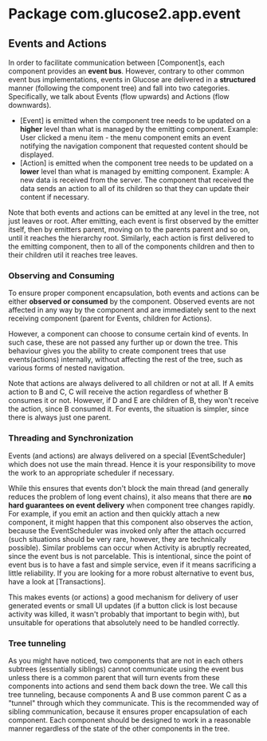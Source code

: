 # Package com.glucose2.app.event

## Events and Actions

In order to facilitate communication between [Component]s, each component provides an **event bus**. However, contrary to other common event bus implementations, events in Glucose are delivered in a **structured** manner (following the component tree) and fall into two categories. Specifically, we talk about Events (flow upwards) and Actions (flow downwards).

 - [Event] is emitted when the component tree needs to be updated on a **higher** level than what is managed by the emitting component. Example: User clicked a menu item - the menu component emits an event notifying the navigation component that requested content should be displayed.
 - [Action] is emitted when the component tree needs to be updated on a **lower** level than what is managed by emitting component. Example: A new data is received from the server. The component that received the data sends an action to all of its children so that they can update their content if necessary.
    
Note that both events and actions can be emitted at any level in the tree, not just leaves or root. After emitting, each event is first observed by the emitter itself, then by emitters parent, moving on to the parents parent and so on, until it reaches the hierarchy root. Similarly, each action is first delivered to the emitting component, then to all of the components children and then to their children util it reaches tree leaves.

### Observing and Consuming

To ensure proper component encapsulation, both events and actions can be either **observed or consumed** by the component. Observed events are not affected in any way by the component and are immediately sent to the next receiving component (parent for Events, children for Actions).

However, a component can choose to consume certain kind of events. In such case, these are not passed any further up or down the tree. This behaviour gives you the ability to create component trees that use events(actions) internally, without affecting the rest of the tree, such as various forms of nested navigation.

Note that actions are always delivered to all children or not at all. If A emits action to B and C, C will receive the action regardless of whether B consumes it or not. However, if D and E are children of B, they won't receive the action, since B consumed it. For events, the situation is simpler, since there is always just one parent.
 
### Threading and Synchronization

Events (and actions) are always delivered on a special [EventScheduler] which does not use the main thread. Hence it is your responsibility to move the work to an appropriate scheduler if necessary.
   
While this ensures that events don't block the main thread (and generally reduces the problem of long event chains), it also means that there are **no hard guarantees on event delivery** when component tree changes rapidly. For example, if you emit an action and then quickly attach a new component, it might happen that this component also observes the action, because the EventScheduler was invoked only after the attach occurred (such situations should be very rare, however, they are technically possible). Similar problems can occur when Activity is abruptly recreated, since the event bus is not parcelable. This is intentional, since the point of event bus is to have a fast and simple service, even if it means sacrificing a little reliability. If you are looking for a more robust alternative to event bus, have a look at [Transactions]. 

This makes events (or actions) a good mechanism for delivery of user generated events or small UI updates (if a 
button click is lost because activity was killed, it wasn't probably that important to begin with), 
but unsuitable for operations that absolutely need to be handled correctly.

### Tree tunneling

As you might have noticed, two components that are not in each others subtrees (essentially siblings) cannot communicate using the event bus unless there is a common parent that will turn events from these components into actions and send them back down the tree. We call this tree tunneling, because components A and B use common parent C as a "tunnel" through which they communicate. This is the recommended way of sibling communication, because it ensures proper encapsulation of each component. Each component should be designed to work in a reasonable manner regardless of the state of the other components in the tree.